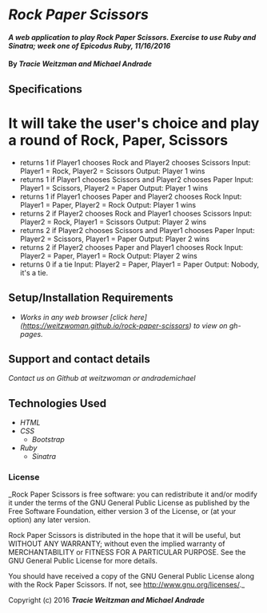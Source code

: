 # _Rock Paper Scissors_

#### _A web application to play Rock Paper Scissors. Exercise to use Ruby and Sinatra; week one of Epicodus Ruby, 11/16/2016_

#### By _**Tracie Weitzman and Michael Andrade**_

## Specifications

# It will take the user's choice and play a round of Rock, Paper, Scissors

  * returns 1 if Player1 chooses Rock and Player2 chooses Scissors
    Input: Player1 = Rock, Player2 = Scissors
    Output: Player 1 wins
  * returns 1 if Player1 chooses Scissors and Player2 chooses Paper
    Input: Player1 = Scissors, Player2 = Paper
    Output: Player 1 wins
  * returns 1 if Player1 chooses Paper and Player2 chooses Rock
    Input: Player1 = Paper, Player2 = Rock
    Output: Player 1 wins
  * returns 2 if Player2 chooses Rock and Player1 chooses Scissors
    Input: Player2 = Rock, Player1 = Scissors
    Output: Player 2 wins
  * returns 2 if Player2 chooses Scissors and Player1 chooses Paper
    Input: Player2 = Scissors, Player1 = Paper
    Output: Player 2 wins
  * returns 2 if Player2 chooses Paper and Player1 chooses Rock
    Input: Player2 = Paper, Player1 = Rock
    Output: Player 2 wins
  * returns 0 if a tie
    Input: Player2 = Paper, Player1 = Paper
    Output: Nobody, it's a tie.

## Setup/Installation Requirements

* _Works in any web browser [click here] (https://weitzwoman.github.io/rock-paper-scissors) to view on gh-pages._

## Support and contact details

_Contact us on Github at weitzwoman or andrademichael_

## Technologies Used

* _HTML_
* _CSS_
  * _Bootstrap_
* _Ruby_
  * _Sinatra_


### License

_Rock Paper Scissors is free software: you can redistribute it and/or modify it under the terms of the GNU General Public License as published by the Free Software Foundation, either version 3 of the License, or (at your option) any later version.

Rock Paper Scissors is distributed in the hope that it will be useful, but WITHOUT ANY WARRANTY; without even the implied warranty of MERCHANTABILITY or FITNESS FOR A PARTICULAR PURPOSE. See the GNU General Public License for more details.

You should have received a copy of the GNU General Public License along with the Rock Paper Scissors. If not, see http://www.gnu.org/licenses/._

Copyright (c) 2016 **_Tracie Weitzman and Michael Andrade_**
